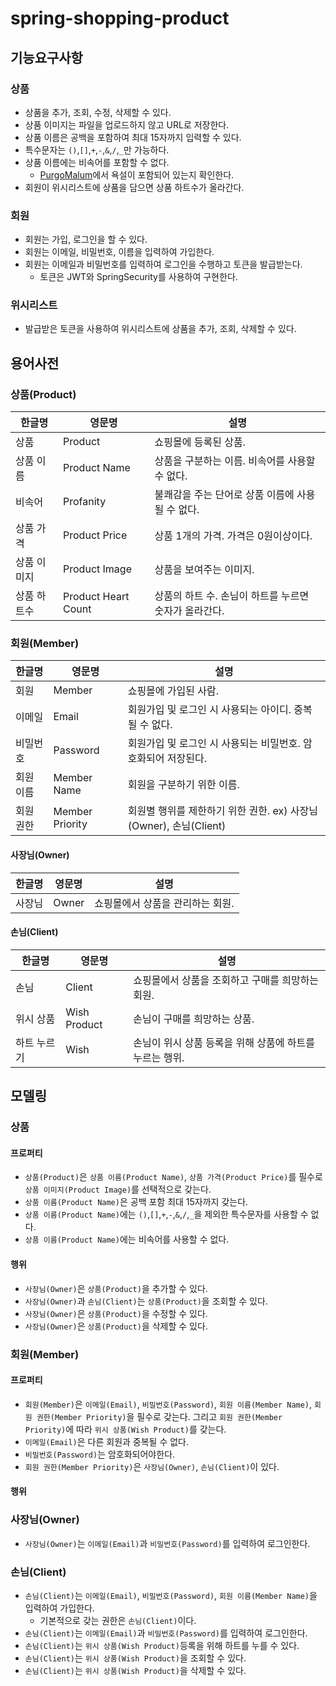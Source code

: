 # spring-shopping-product

## 기능요구사항

### 상품

- 상품을 추가, 조회, 수정, 삭제할 수 있다.
- 상품 이미지는 파일을 업로드하지 않고 URL로 저장한다.
- 상품 이름은 공백을 포함하여 최대 15자까지 입력할 수 있다.
- 특수문자는 `()`,`[]`,`+`,`-`,`&`,`/`,`_`만 가능하다.
- 상품 이름에는 비속어를 포함할 수 없다.
    - [PurgoMalum](https://www.purgomalum.com/)에서 욕설이 포함되어 있는지 확인한다.
- 회원이 위시리스트에 상품을 담으면 상품 하트수가 올라간다.

### 회원

- 회원는 가입, 로그인을 할 수 있다.
- 회원는 이메일, 비밀번호, 이름을 입력하여 가입한다.
- 회원는 이메일과 비밀번호를 입력하여 로그인을 수행하고 토큰을 발급받는다.
    - 토큰은 JWT와 SpringSecurity를 사용하여 구현한다.

### 위시리스트

- 발급받은 토큰을 사용하여 위시리스트에 상품을 추가, 조회, 삭제할 수 있다.

## 용어사전

### 상품(Product)

| 한글명    | 영문명                 | 설명                              |
|--------|---------------------|---------------------------------|
| 상품     | Product             | 쇼핑몰에 등록된 상품.                    |
| 상품 이름  | Product Name        | 상품을 구분하는 이름. 비속어를 사용할 수 없다.     |
| 비속어    | Profanity           | 불쾌감을 주는 단어로 상품 이름에 사용될 수 없다.    |
| 상품 가격  | Product Price       | 상품 1개의 가격. 가격은 0원이상이다.          |
| 상품 이미지 | Product Image       | 상품을 보여주는 이미지.                   |
| 상품 하트수 | Product Heart Count | 상품의 하트 수. 손님이 하트를 누르면 숫자가 올라간다. |

### 회원(Member)

| 한글명   | 영문명             | 설명                                             |
|-------|-----------------|------------------------------------------------|
| 회원    | Member          | 쇼핑몰에 가입된 사람.                                   |
| 이메일   | Email           | 회원가입 및 로그인 시 사용되는 아이디. 중복될 수 없다.               |
| 비밀번호  | Password        | 회원가입 및 로그인 시 사용되는 비밀번호. 암호화되어 저장된다.            |
| 회원 이름 | Member Name     | 회원을 구분하기 위한 이름.                                |
| 회원 권한 | Member Priority | 회원별 행위를 제한하기 위한 권한. ex) 사장님(Owner), 손님(Client) |

#### 사장님(Owner)

| 한글명 | 영문명   | 설명                 |
|-----|-------|--------------------|
| 사장님 | Owner | 쇼핑몰에서 상품을 관리하는 회원. |

#### 손님(Client)

| 한글명    | 영문명          | 설명                               |
|--------|--------------|----------------------------------|
| 손님     | Client       | 쇼핑몰에서 상품을 조회하고 구매를 희망하는 회원.      |
| 위시 상품  | Wish Product | 손님이 구매를 희망하는 상품.                 |
| 하트 누르기 | Wish         | 손님이 위시 상품 등록을 위해 상품에 하트를 누르는 행위. |

## 모델링

### 상품

#### 프로퍼티

- `상품(Product)`은 `상품 이름(Product Name)`, `상품 가격(Product Price)`를
  필수로 `상품 이미지(Product Image)`를 선택적으로 갖는다.
- `상품 이름(Product Name)`은 공백 포함 최대 15자까지 갖는다.
- `상품 이름(Product Name)`에는 `()`,`[]`,`+`,`-`,`&`,`/`,`_`을 제외한 특수문자를 사용할 수 없다.
- `상품 이름(Product Name)`에는 비속어를 사용할 수 없다.

#### 행위

- `사장님(Owner)`은 `상품(Product)`을 추가할 수 있다.
- `사장님(Owner)`과 `손님(Client)`는 `상품(Product)`을 조회할 수 있다.
- `사장님(Owner)`은 `상품(Product)`을 수정할 수 있다.
- `사장님(Owner)`은 `상품(Product)`을 삭제할 수 있다.

### 회원(Member)

#### 프로퍼티

- `회원(Member)`은 `이메일(Email)`, `비밀번호(Password)`, `회원 이름(Member Name)`, `회원 권한(Member Priority)`을 필수로
  갖는다. 그리고 `회원 권한(Member Priority)`에 따라 `위시 상품(Wish Product)`를 갖는다.
- `이메일(Email)`은 다른 회원과 중복될 수 없다.
- `비밀번호(Password)`는 암호화되어야한다.
- `회원 권한(Member Priority)`은 `사장님(Owner)`, `손님(Client)`이 있다.

#### 행위

### 사장님(Owner)
- `사장님(Owner)`는 `이메일(Email)`과 `비밀번호(Password)`를 입력하여 로그인한다.

### 손님(Client)
- `손님(Client)`는 `이메일(Email)`, `비밀번호(Password)`, `회원 이름(Member Name)`을 입력하여 가입한다.
    - 기본적으로 갖는 권한은 `손님(Client)`이다.
- `손님(Client)`는 `이메일(Email)`과 `비밀번호(Password)`를 입력하여 로그인한다.
- `손님(Client)`는 `위시 상품(Wish Product)`등록을 위해 하트를 누를 수 있다.
- `손님(Client)`는 `위시 상품(Wish Product)`을 조회할 수 있다.
- `손님(Client)`는 `위시 상품(Wish Product)`을 삭제할 수 있다.
